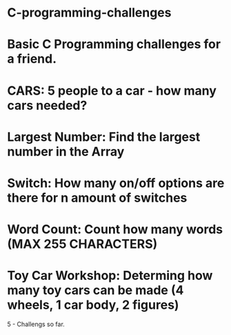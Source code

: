 # C-programming-challenges
Basic C Programming challenges for a friend.
=========================================================================================================================================================================
CARS:
5 people to a car - how many cars needed?
=========================================================================================================================================================================
Largest Number:
Find the largest number in the Array
=========================================================================================================================================================================
Switch:
How many on/off options are there for n amount of switches
=========================================================================================================================================================================
Word Count:
Count how many words (MAX 255 CHARACTERS)
=========================================================================================================================================================================
Toy Car Workshop:
Determing how many toy cars can be made (4 wheels, 1 car body, 2 figures)
=========================================================================================================================================================================
5 - Challengs so far.
